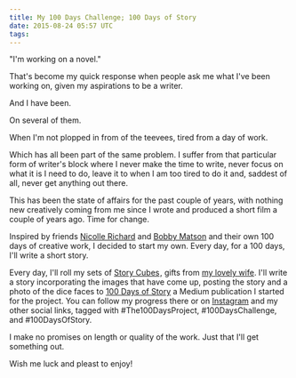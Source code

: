```yaml
---
title: My 100 Days Challenge; 100 Days of Story
date: 2015-08-24 05:57 UTC
tags:
---
```

"I'm working on a novel."

That's become my quick response when people ask me what I've been working on, given my aspirations to be a writer.

And I have been.

On several of them.

When I'm not plopped in from of the teevees, tired from a day of work.

Which has all been part of the same problem.  I suffer from that particular form of writer's block where I never make the time to write, never focus on what it is I need to do, leave it to when I am too tired to do it and, saddest of all, never get anything out there.

This has been the state of affairs for the past couple of years, with nothing new creatively coming from me since I wrote and produced a short film a couple of years ago.  Time for change.

Inspired by friends [Nicolle Richard][nicolle-richard] and [Bobby Matson][bobby-matson] and their own 100 days of creative work, I decided to start my own. Every day, for a 100 days, I'll write a short story.

Every day, I'll roll my sets of <a href="http://www.amazon.com/gp/product/B006HVMK8Q/ref=as_li_tl?ie=UTF8&camp=1789&creative=390957&creativeASIN=B006HVMK8Q&linkCode=as2&tag=rudyjahchanco-20&linkId=7G6WUAPIDPTLWO77">Story Cubes</a><img src="http://ir-na.amazon-adsystem.com/e/ir?t=rudyjahchanco-20&l=as2&o=1&a=B006HVMK8Q" width="1" height="1" border="0" alt="" style="border:none !important; margin:0px !important;" />, gifts from [my lovely wife][casey-mckinnon]. I'll write a story incorporating the images that have come up, posting the story and a photo of the dice faces to [100 Days of Story][100-days-of-story] a Medium publication I started for the project. You can follow my progress there or on [Instagram][instagram] and my other social links, tagged with #The100DaysProject, #100DaysChallenge, and #100DaysOfStory.

I make no promises on length or quality of the work. Just that I'll get something out.

Wish me luck and pleast to enjoy!

[nicolle-richard]: https://instagram.com/nicollerich
[bobby-matson]: https://twitter.com/bomatson
[casey-mckinnon]: http://caseymckinnon.com
[100-days-of-story]: https://medium.com/100-days-of-story
[instagram]: https://instagram.com/rudyjahchan/
